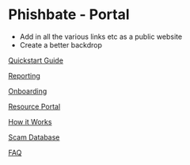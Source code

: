 # Phishbate - Portal

- Add in all the various links etc as a public website
- Create a better backdrop

[Quickstart Guide](Quickstart%20Guide.md)

[Reporting](Reporting.md)

[Onboarding](Onboarding.md)

[Resource Portal](Resource%20Portal.md)

[How it Works](How%20it%20Works.md)

[Scam Database](Phishbate%20-%20Portal%20e1f01044742742a09d2384c0c058f5ee/Scam%20Database%2063175953336b4ad09986d6d132b4ca8f.csv)

[FAQ](FAQ.md)